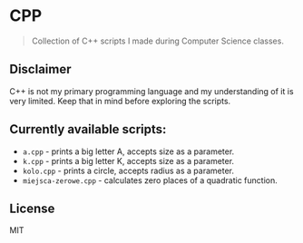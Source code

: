 # CPP

> Collection of C++ scripts I made during Computer Science classes.

## Disclaimer

C++ is not my primary programming language and my understanding of it is very limited. Keep that in mind before exploring the scripts.

## Currently available scripts:

* `a.cpp` - prints a big letter A, accepts size as a parameter.
* `k.cpp` - prints a big letter K, accepts size as a parameter.
* `kolo.cpp` - prints a circle, accepts radius as a parameter.
* `miejsca-zerowe.cpp` - calculates zero places of a quadratic function.

## License

MIT
